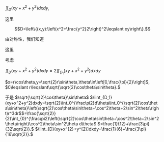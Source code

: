 
$\iint_D\left(xy+x^2+y^2\right)dxdy$, 

这里

$$D=\left\{(x,y):\left(x^2+\frac{y^2}2\right)^2\leqslant xy\right\}.$$

由对称性，我们知道

这里

考虑

$\iint_{D}\left(xy+x^2+y^2\right)dxdy=2\iint_{D_1}\left(xy+x^2+y^2\right)dxdy$

$x=r\cos\theta,y=\sqrt{2}r\sin\theta,\theta\in\left[0,\frac{\pi}{2}\right]$, $0\leqslant r\leqslant\sqrt{\sqrt{2}\cos\theta\sin\theta}.$

于是
$\sqrt{\sqrt{2}\cos\theta}\sin\theta$
$\iint_{D_1}(xy+x^2+y^2)dxdy=\sqrt{2}\int_0^{\frac\pi2}d\theta\int_0^{\sqrt{2}\cos\theta\sin\theta}\left(\sqrt{2}\cos\theta\sin\theta+\cos^2\theta+2\sin^2\theta\right)r^3dr$$=\frac{\sqrt{2}}{2}\int_{0}^{\frac\pi2}\left(\sqrt{2}\cos\theta\sin\theta+\cos^2\theta+2\sin^2\theta\right)\cos^2\theta\sin^2\theta d\theta$ $=\frac{1}{12}+\frac{3\pi}{32\sqrt{2}}.$
 $\iint_{D}(xy+x^{2}+y^{2})dxdy=\frac{1}{6}+\frac{3\pi}{16\sqrt{2}}.$

